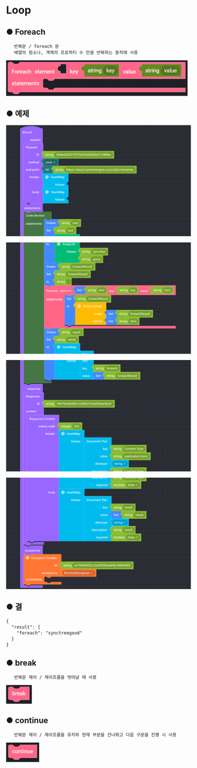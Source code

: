 # Loop

## ● Foreach

       반복문 / foreach 문  
       배열의 원소나, 객체의 프로퍼티 수 만큼 반복하는 동작에 사용

![](../.gitbook/assets/image%20%2886%29.png)

## ● 예제

![](../.gitbook/assets/image%20%28338%29.png)

![](../.gitbook/assets/image%20%28329%29.png)

![](../.gitbook/assets/image%20%28327%29.png)

![](../.gitbook/assets/image%20%28349%29.png)

## ● 결

```text
{
  "result": {
    "foreach": "synctreegood"
  }
}
```

## ● break

       반복문 제어 / 제어흐름을 벗어날 때 사용

![](../.gitbook/assets/image%20%28150%29.png)

## ● continue

       반복문 제어 / 제어흐름을 유지하 현재 부분을 건너뛰고 다음 구문을 진행 시 사용

![](../.gitbook/assets/image%20%2857%29.png)

